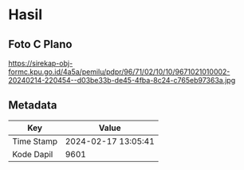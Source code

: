 # Hasil

## Foto C Plano

https://sirekap-obj-formc.kpu.go.id/4a5a/pemilu/pdpr/96/71/02/10/10/9671021010002-20240214-220454--d03be33b-de45-4fba-8c24-c765eb97363a.jpg


## Metadata

| Key        | Value               |
| ---------- | ------------------- |
| Time Stamp | 2024-02-17 13:05:41 |
| Kode Dapil | 9601                |



